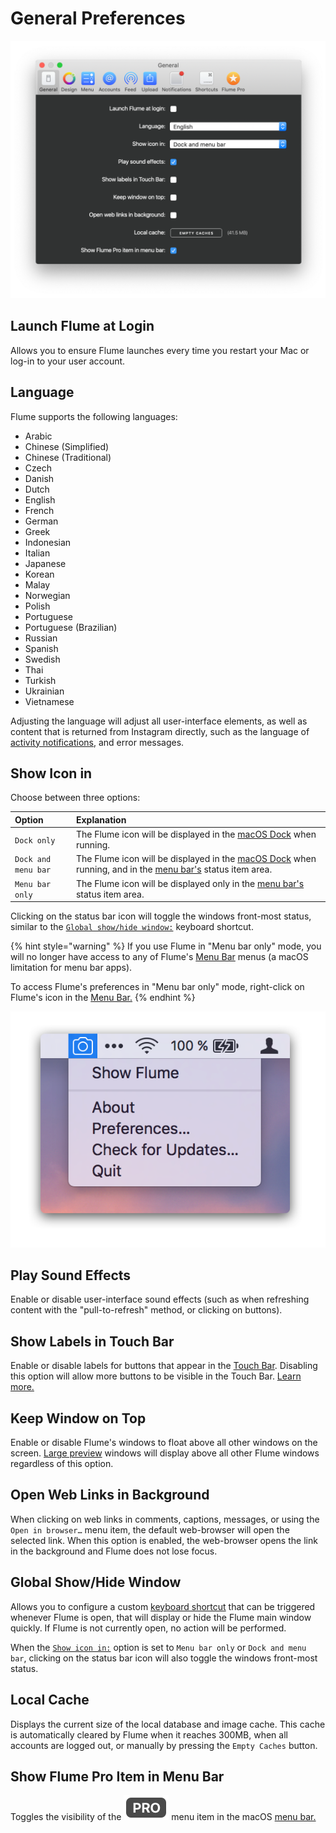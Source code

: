 # General Preferences

![](../.gitbook/assets/general.png)

## Launch Flume at Login

Allows you to ensure Flume launches every time you restart your Mac or log-in to your user account.

## Language

Flume supports the following languages: 

* Arabic
* Chinese \(Simplified\)
* Chinese \(Traditional\)
*  Czech
* Danish
* Dutch
* English
* French
* German
* Greek
* Indonesian
* Italian
* Japanese
* Korean
* Malay
* Norwegian
* Polish
* Portuguese
* Portuguese \(Brazilian\)
* Russian
* Spanish
* Swedish
* Thai
* Turkish
* Ukrainian
* Vietnamese

Adjusting the language will adjust all user-interface elements, as well as content that is returned from Instagram directly, such as the language of [activity notifications](../views/activity.md), and error messages.

## Show Icon in

Choose between three options:

| Option | Explanation |
| :--- | :--- |
| `Dock only` | The Flume icon will be displayed in the [macOS Dock](../misc/glossary.md#dock) when running. |
| `Dock and menu bar` | The Flume icon will be displayed in the [macOS Dock](../misc/glossary.md#dock) when running, and in the [menu bar's](../misc/glossary.md#menu-bar) status item area. |
| `Menu bar only` | The Flume icon will be displayed only in the [menu bar's](../misc/glossary.md#menu-bar) status item area. |

Clicking on the status bar icon will toggle the windows front-most status, similar to the [`Global show/hide window:`](general.md#global-showhide-window) keyboard shortcut.

{% hint style="warning" %}
If you use Flume in "Menu bar only" mode, you will no longer have access to any of Flume's [Menu Bar](../misc/glossary.md#menu-bar) menus \(a macOS limitation for menu bar apps\). 

To access Flume's preferences in "Menu bar only" mode, right-click on Flume's icon in the [Menu Bar.](../misc/glossary.md#menu-bar)
{% endhint %}

![](../.gitbook/assets/menubar.png)

## Play Sound Effects

Enable or disable user-interface sound effects \(such as when refreshing content with the "pull-to-refresh" method, or clicking on buttons\).

## Show Labels in Touch Bar

Enable or disable labels for buttons that appear in the [Touch Bar](https://support.apple.com/en-us/HT207055). Disabling this option will allow more buttons to be visible in the Touch Bar. [Learn more.](../misc/touchbar.md)

## Keep Window on Top

Enable or disable Flume's windows to float above all other windows on the screen. [Large preview](../views/largepreview.md) windows will display above all other Flume windows regardless of this option.

## Open Web Links in Background

When clicking on web links in comments, captions, messages, or using the `Open in browser…` menu item, the default web-browser will open the selected link. When this option is enabled, the web-browser opens the link in the background and Flume does not lose focus.

## Global Show/Hide Window

Allows you to configure a custom [keyboard shortcut](../misc/keyboard-shortcuts.md) that can be triggered whenever Flume is open, that will display or hide the Flume main window quickly. If Flume is not currently open, no action will be performed.

When the [`Show icon in:`](general.md#show-icon-in) option is set to `Menu bar only` or `Dock and menu bar`, clicking on the status bar icon will also toggle the windows front-most status.

## Local Cache

Displays the current size of the local database and image cache. This cache is automatically cleared by Flume when it reaches 300MB, when all accounts are logged out, or manually by pressing the `Empty Caches` button.

## Show Flume Pro Item in Menu Bar

Toggles the visibility of the ![](../.gitbook/assets/pro.png) menu item in the macOS [menu bar.](../misc/glossary.md#menu-bar)

